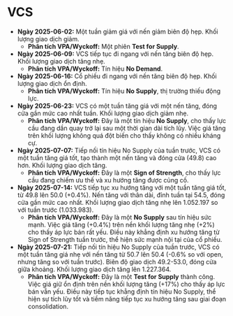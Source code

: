 # VCS

- **Ngày 2025-06-02:** Một tuần giảm giá với nến giảm biên độ hẹp. Khối lượng giao dịch giảm.
    - **Phân tích VPA/Wyckoff:** Một phiên **Test for Supply**.
- **Ngày 2025-06-09:** VCS tiếp tục đi ngang với nến tăng biên độ hẹp. Khối lượng giao dịch tăng nhẹ.
    - **Phân tích VPA/Wyckoff:** Tín hiệu **No Demand**.
- **Ngày 2025-06-16:** Cổ phiếu đi ngang với nến tăng biên độ hẹp. Khối lượng giao dịch ổn định.
    - **Phân tích VPA/Wyckoff:** Tín hiệu **No Supply**, thị trường thiếu động lực.
- **Ngày 2025-06-23:** VCS có một tuần tăng giá với một nến tăng, đóng cửa gần mức cao nhất tuần. Khối lượng giao dịch giảm nhẹ.
    - **Phân tích VPA/Wyckoff:** Đây là một tín hiệu **No Supply**, cho thấy lực cầu đang dần quay trở lại sau một thời gian dài tích lũy. Việc giá tăng trên khối lượng không quá đột biến cho thấy không có nhiều kháng cự.
- **Ngày 2025-07-07:** Tiếp nối tín hiệu No Supply của tuần trước, VCS có một tuần tăng giá tốt, tạo thành một nến tăng và đóng cửa (49.8) cao hơn. Khối lượng giao dịch tăng.
    - **Phân tích VPA/Wyckoff:** Đây là một **Sign of Strength**, cho thấy lực cầu đang chiếm ưu thế và xu hướng tăng được củng cố.
- **Ngày 2025-07-14:** VCS tiếp tục xu hướng tăng với một tuần tăng giá tốt, từ 49.8 lên 50.0 (+0.4%). Nến tăng với thân dài, đỉnh tuần tại 54.5, đóng cửa gần mức cao nhất. Khối lượng giao dịch tăng nhẹ lên 1.052.197 so với tuần trước (1.033.983).
    - **Phân tích VPA/Wyckoff:** Đây là một **No Supply** sau tín hiệu sức mạnh. Việc giá tăng (+0.4%) trên nền khối lượng tăng nhẹ (+2%) cho thấy áp lực bán rất yếu. Điều này khẳng định xu hướng tăng từ Sign of Strength tuần trước, thể hiện sức mạnh nội tại của cổ phiếu.
- **Ngày 2025-07-21:** Tiếp nối tín hiệu No Supply của tuần trước, VCS có một tuần tăng giá nhẹ với nến tăng từ 50.7 lên 50.4 (-0.6% so với open, nhưng tăng so với tuần trước). Biên độ giao dịch 49.2-53.0, đóng cửa giữa khoảng. Khối lượng giao dịch tăng lên 1.227.364.
    - **Phân tích VPA/Wyckoff:** Đây là một **Test for Supply** thành công. Việc giá giữ ổn định trên nền khối lượng tăng (+17%) cho thấy áp lực bán vẫn yếu. Điều này tiếp tục khẳng định tín hiệu No Supply, thể hiện sự tích lũy tốt và tiềm năng tiếp tục xu hướng tăng sau giai đoạn consolidation.


